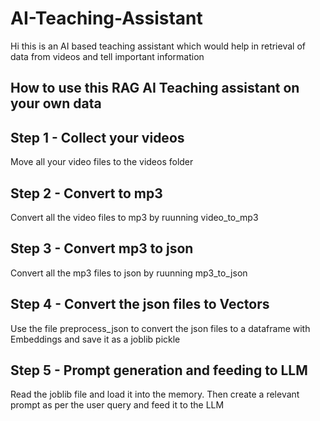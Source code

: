 # AI-Teaching-Assistant
Hi this is an AI based teaching assistant which would help in retrieval of data from videos and tell important information


## How to use this RAG AI Teaching assistant on your own data
## Step 1 - Collect your videos
Move all your video files to the videos folder

## Step 2 - Convert to mp3
Convert all the video files to mp3 by ruunning video_to_mp3

## Step 3 - Convert mp3 to json 
Convert all the mp3 files to json by ruunning mp3_to_json

## Step 4 - Convert the json files to Vectors
Use the file preprocess_json to convert the json files to a dataframe with Embeddings and save it as a joblib pickle

## Step 5 - Prompt generation and feeding to LLM

Read the joblib file and load it into the memory. Then create a relevant prompt as per the user query and feed it to the LLM


